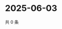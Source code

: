 # 2025-06-03

共 0 条

<!-- BEGIN ZHIHUVIDEO -->
<!-- 最后更新时间 Tue Jun 03 2025 10:42:15 GMT+0800 (China Standard Time) -->

<!-- END ZHIHUVIDEO -->

